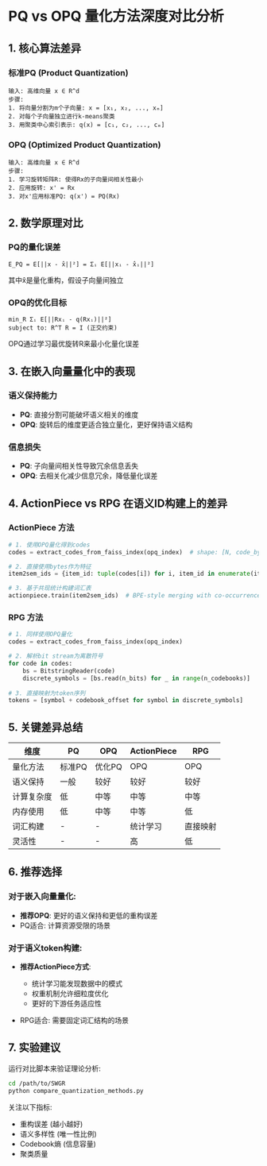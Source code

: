 # PQ vs OPQ 量化方法深度对比分析

## 1. 核心算法差异

### 标准PQ (Product Quantization)
```
输入: 高维向量 x ∈ R^d
步骤:
1. 将向量分割为m个子向量: x = [x₁, x₂, ..., xₘ]
2. 对每个子向量独立进行k-means聚类
3. 用聚类中心索引表示: q(x) = [c₁, c₂, ..., cₘ]
```

### OPQ (Optimized Product Quantization)  
```
输入: 高维向量 x ∈ R^d
步骤:
1. 学习旋转矩阵R: 使得Rx的子向量间相关性最小
2. 应用旋转: x' = Rx
3. 对x'应用标准PQ: q(x') = PQ(Rx)
```

## 2. 数学原理对比

### PQ的量化误差
```
E_PQ = E[||x - x̂||²] = Σᵢ E[||xᵢ - x̂ᵢ||²]
```
其中x̂是量化重构，假设子向量间独立

### OPQ的优化目标
```
min_R Σᵢ E[||Rxᵢ - q(Rxᵢ)||²]  
subject to: R^T R = I (正交约束)
```
OPQ通过学习最优旋转R来最小化量化误差

## 3. 在嵌入向量量化中的表现

### 语义保持能力
- **PQ**: 直接分割可能破坏语义相关的维度
- **OPQ**: 旋转后的维度更适合独立量化，更好保持语义结构

### 信息损失
- **PQ**: 子向量间相关性导致冗余信息丢失
- **OPQ**: 去相关化减少信息冗余，降低量化误差

## 4. ActionPiece vs RPG 在语义ID构建上的差异

### ActionPiece 方法
```python
# 1. 使用OPQ量化得到codes
codes = extract_codes_from_faiss_index(opq_index)  # shape: [N, code_bytes]

# 2. 直接使用bytes作为特征
item2sem_ids = {item_id: tuple(codes[i]) for i, item_id in enumerate(items)}

# 3. 基于共现统计构建词汇表
actionpiece.train(item2sem_ids)  # BPE-style merging with co-occurrence
```

### RPG 方法
```python  
# 1. 同样使用OPQ量化
codes = extract_codes_from_faiss_index(opq_index)

# 2. 解析bit stream为离散符号
for code in codes:
    bs = BitstringReader(code)
    discrete_symbols = [bs.read(n_bits) for _ in range(n_codebooks)]
    
# 3. 直接映射为token序列
tokens = [symbol + codebook_offset for symbol in discrete_symbols]
```

## 5. 关键差异总结

| 维度 | PQ | OPQ | ActionPiece | RPG |
|------|----|----|-------------|-----|
| 量化方法 | 标准PQ | 优化PQ | OPQ | OPQ |
| 语义保持 | 一般 | 较好 | 较好 | 较好 |
| 计算复杂度 | 低 | 中等 | 中等 | 中等 |
| 内存使用 | 低 | 中等 | 中等 | 低 |
| 词汇构建 | - | - | 统计学习 | 直接映射 |
| 灵活性 | - | - | 高 | 低 |

## 6. 推荐选择

### 对于嵌入向量量化:
- **推荐OPQ**: 更好的语义保持和更低的重构误差
- PQ适合: 计算资源受限的场景

### 对于语义token构建:
- **推荐ActionPiece方式**: 
  - 统计学习能发现数据中的模式
  - 权重机制允许细粒度优化
  - 更好的下游任务适应性
  
- RPG适合: 需要固定词汇结构的场景

## 7. 实验建议

运行对比脚本来验证理论分析:
```bash
cd /path/to/SWGR
python compare_quantization_methods.py
```

关注以下指标:
- 重构误差 (越小越好)
- 语义多样性 (唯一性比例)
- Codebook熵 (信息容量)
- 聚类质量
